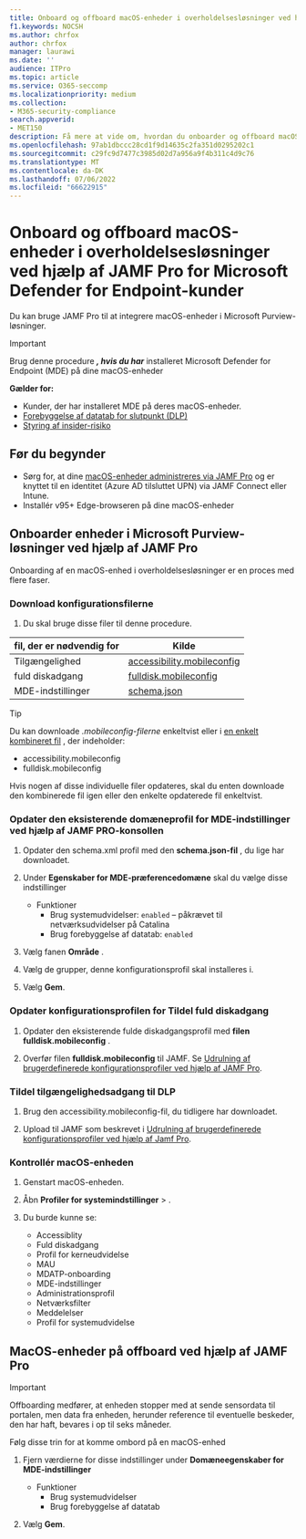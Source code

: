 ```yaml
---
title: Onboard og offboard macOS-enheder i overholdelsesløsninger ved hjælp af JAMF Pro for Microsoft Defender for Endpoint-kunder
f1.keywords: NOCSH
ms.author: chrfox
author: chrfox
manager: laurawi
ms.date: ''
audience: ITPro
ms.topic: article
ms.service: O365-seccomp
ms.localizationpriority: medium
ms.collection:
- M365-security-compliance
search.appverid:
- MET150
description: Få mere at vide om, hvordan du onboarder og offboard macOS-enheder i Microsoft Purview-løsninger ved hjælp af JAMF Pro til Microsoft Defender for Endpoint kunder
ms.openlocfilehash: 97ab1dbccc28cd1f9d14635c2fa351d0295202c1
ms.sourcegitcommit: c29fc9d7477c3985d02d7a956a9f4b311c4d9c76
ms.translationtype: MT
ms.contentlocale: da-DK
ms.lasthandoff: 07/06/2022
ms.locfileid: "66622915"
---
```

# <a name="onboard-and-offboard-macos-devices-into-compliance-solutions-using-jamf-pro-for-microsoft-defender-for-endpoint-customers"></a>Onboard og offboard macOS-enheder i overholdelsesløsninger ved hjælp af JAMF Pro for Microsoft Defender for Endpoint-kunder

Du kan bruge JAMF Pro til at integrere macOS-enheder i Microsoft Purview-løsninger.

> [!IMPORTANT]
> Brug denne procedure ***, hvis du har*** installeret Microsoft Defender for Endpoint (MDE) på dine macOS-enheder

**Gælder for:**

- Kunder, der har installeret MDE på deres macOS-enheder.
- [Forebyggelse af datatab for slutpunkt (DLP)](./endpoint-dlp-learn-about.md)
- [Styring af insider-risiko](insider-risk-management.md)


## <a name="before-you-begin"></a>Før du begynder

- Sørg for, at dine [macOS-enheder administreres via JAMF Pro](https://www.jamf.com/resources/product-documentation/jamf-pro-installation-guide-for-mac/) og er knyttet til en identitet (Azure AD tilsluttet UPN) via JAMF Connect eller Intune.
- Installér v95+ Edge-browseren på dine macOS-enheder

## <a name="onboard-devices-into-microsoft-purview-solutions-using-jamf-pro"></a>Onboarder enheder i Microsoft Purview-løsninger ved hjælp af JAMF Pro

Onboarding af en macOS-enhed i overholdelsesløsninger er en proces med flere faser.

### <a name="download-the-configuration-files"></a>Download konfigurationsfilerne

1. Du skal bruge disse filer til denne procedure.

|fil, der er nødvendig for |Kilde |
|---------|---------|
|Tilgængelighed |[accessibility.mobileconfig](https://github.com/microsoft/mdatp-xplat/blob/master/macos/mobileconfig/profiles/accessibility.mobileconfig)|
fuld diskadgang     |[fulldisk.mobileconfig](https://github.com/microsoft/mdatp-xplat/blob/master/macos/mobileconfig/profiles/fulldisk.mobileconfig)|
|MDE-indstillinger |[schema.json](https://github.com/microsoft/mdatp-xplat/blob/master/macos/schema/schema.json)

> [!TIP]
> Du kan downloade *.mobileconfig-filerne* enkeltvist eller i [en enkelt kombineret fil](https://github.com/microsoft/mdatp-xplat/blob/master/macos/mobileconfig/combined/mdatp-nokext.mobileconfig) , der indeholder:
> - accessibility.mobileconfig
> - fulldisk.mobileconfig
>
>Hvis nogen af disse individuelle filer opdateres, skal du enten downloade den kombinerede fil igen eller den enkelte opdaterede fil enkeltvist.

### <a name="update-the-existing-mde-preference-domain-profile-using-the-jamf-pro-console"></a>Opdater den eksisterende domæneprofil for MDE-indstillinger ved hjælp af JAMF PRO-konsollen

1. Opdater den schema.xml profil med den **schema.json-fil** , du lige har downloadet.

1. Under **Egenskaber for MDE-præferencedomæne** skal du vælge disse indstillinger
    - Funktioner 
        - Brug systemudvidelser: `enabled` – påkrævet til netværksudvidelser på Catalina
        - Brug forebyggelse af datatab: `enabled`

1. Vælg fanen **Område** .

1. Vælg de grupper, denne konfigurationsprofil skal installeres i.

1. Vælg **Gem**. 

### <a name="update-the-configuration-profile-for-grant-full-disk-access"></a>Opdater konfigurationsprofilen for Tildel fuld diskadgang

1. Opdater den eksisterende fulde diskadgangsprofil med **filen fulldisk.mobileconfig** .

1. Overfør filen **fulldisk.mobileconfig** til JAMF. Se [Udrulning af brugerdefinerede konfigurationsprofiler ved hjælp af JAMF Pro](https://docs.jamf.com/technical-articles/Deploying_Custom_Configuration_Profiles_Using_Jamf_Pro.html).

### <a name="grant-accessibility-access-to-dlp"></a>Tildel tilgængelighedsadgang til DLP

1. Brug den accessibility.mobileconfig-fil, du tidligere har downloadet.

1. Upload til JAMF som beskrevet i [Udrulning af brugerdefinerede konfigurationsprofiler ved hjælp af Jamf Pro](https://www.jamf.com/jamf-nation/articles/648/deploying-custom-configuration-profiles-using-jamf-pro).

### <a name="check-the-macos-device"></a>Kontrollér macOS-enheden 

1. Genstart macOS-enheden.

1. Åbn **Profiler for systemindstillinger** > .

1. Du burde kunne se:
    - Accessiblity
    - Fuld diskadgang
    - Profil for kerneudvidelse
    - MAU
    - MDATP-onboarding
    - MDE-indstillinger
    - Administrationsprofil
    - Netværksfilter
    - Meddelelser
    - Profil for systemudvidelse

## <a name="offboard-macos-devices-using-jamf-pro"></a>MacOS-enheder på offboard ved hjælp af JAMF Pro

> [!IMPORTANT]
> Offboarding medfører, at enheden stopper med at sende sensordata til portalen, men data fra enheden, herunder reference til eventuelle beskeder, den har haft, bevares i op til seks måneder.

Følg disse trin for at komme ombord på en macOS-enhed

 1. Fjern værdierne for disse indstillinger under **Domæneegenskaber for MDE-indstillinger**
    - Funktioner 
        - Brug systemudvidelser
        - Brug forebyggelse af datatab

1. Vælg **Gem**.

